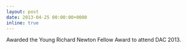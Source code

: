 ```yaml
---
layout: post
date: 2013-04-25 00:00:00+0000
inline: true
---
```


Awarded the Young Richard Newton Fellow Award to attend DAC 2013.
